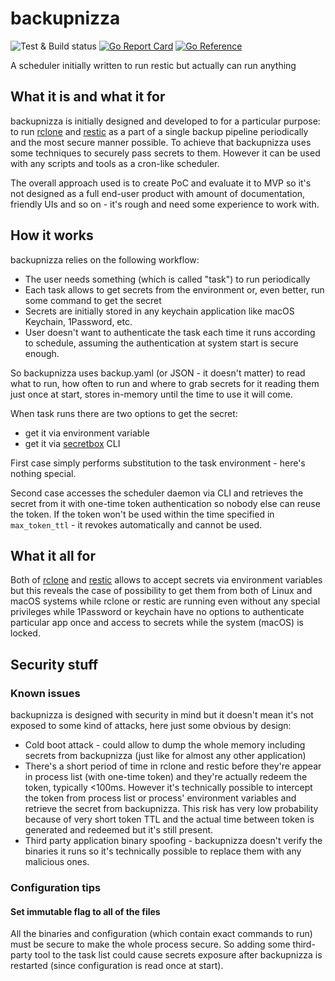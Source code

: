 # backupnizza

![Test & Build status](https://github.com/teran/backupnizza/actions/workflows/go.yml/badge.svg)
[![Go Report Card](https://goreportcard.com/badge/github.com/teran/backupnizza)](https://goreportcard.com/report/github.com/teran/backupnizza)
[![Go Reference](https://pkg.go.dev/badge/github.com/teran/backupnizza.svg)](https://pkg.go.dev/github.com/teran/backupnizza)

A scheduler initially written to run restic but actually can run anything

## What it is and what it for

backupnizza is initially designed and developed to for a particular purpose:
to run [rclone](https://github.com/rclone/rclone) and [restic](https://github.com/restic/restic)
as a part of a single backup pipeline periodically and the most secure manner
possible. To achieve that backupnizza uses some techniques to securely pass
secrets to them. However it can be used with any scripts and tools as a cron-like
scheduler.

The overall approach used is to create PoC and evaluate it to MVP so it's not
designed as a full end-user product with amount of documentation, friendly
UIs and so on - it's rough and need some experience to work with.

## How it works

backupnizza relies on the following workflow:

* The user needs something (which is called "task") to run periodically
* Each task allows to get secrets from the environment or, even better,
    run some command to get the secret
* Secrets are initially stored in any keychain application like macOS Keychain,
    1Password, etc.
* User doesn't want to authenticate the task each time it runs according
    to schedule, assuming the authentication at system start is secure enough.

So backupnizza uses backup.yaml (or JSON - it doesn't matter) to read what
to run, how often to run and where to grab secrets for it reading them just once
at start, stores in-memory until the time to use it will come.

When task runs there are two options to get the secret:

* get it via environment variable
* get it via [secretbox](https://github.com/teran/secretbox) CLI

First case simply performs substitution to the task environment - here's nothing
special.

Second case accesses the scheduler daemon via CLI and retrieves the secret from it
with one-time token authentication so nobody else can reuse the token. If the token
won't be used within the time specified in `max_token_ttl` - it revokes automatically
and cannot be used.

## What it all for

Both of [rclone](https://github.com/rclone/rclone) and [restic](https://github.com/restic/restic)
allows to accept secrets via environment variables but this reveals the case of
possibility to get them from both of Linux and macOS systems while rclone or restic
are running even without any special privileges while 1Password or keychain have
no options to authenticate particular app once and access to secrets while the
system (macOS) is locked.

## Security stuff

### Known issues

backupnizza is designed with security in mind but it doesn't mean it's not exposed
to some kind of attacks, here just some obvious by design:

* Cold boot attack - could allow to dump the whole memory including secrets
    from backupnizza (just like for almost any other application)
* There's a short period of time in rclone and restic before they're appear in
    process list (with one-time token) and they're actually redeem the token,
    typically <100ms. However it's technically possible to intercept the token
    from process list or process' environment variables and retrieve the secret
    from backupnizza. This risk has very low probability because of very short token
    TTL and the actual time between token is generated and redeemed but it's
    still present.
* Third party application binary spoofing - backupnizza doesn't verify the binaries
    it runs so it's technically possible to replace them with any malicious ones.

### Configuration tips

#### Set immutable flag to all of the files

All the binaries and configuration (which contain exact commands to run) must
be secure to make the whole process secure. So adding some third-party tool
to the task list could cause secrets exposure after backupnizza is
restarted (since configuration is read once at start).
